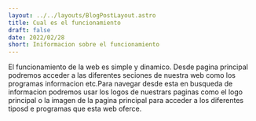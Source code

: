```yaml
---
layout: ../../layouts/BlogPostLayout.astro
title: Cual es el funcionamiento
draft: false
date: 2022/02/28
short: Iniformacion sobre el funcionamiento
---
```

El funcionamiento de la web es simple y dinamico. Desde pagina principal podremos acceder a las diferentes seciones de nuestra web como los programas informacion etc.Para navegar desde esta en busqueda de informacion podremos usar los logos de nuestrars paginas como el logo principal o la imagen de la pagina principal para acceder a los diferentes tiposd e programas que esta web oferce.